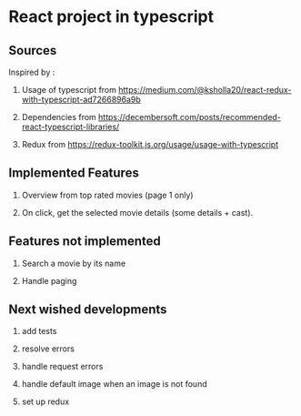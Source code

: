 # React project in typescript

## Sources

Inspired by :

1. Usage of typescript from https://medium.com/@ksholla20/react-redux-with-typescript-ad7266896a9b

2. Dependencies from https://decembersoft.com/posts/recommended-react-typescript-libraries/

3. Redux from https://redux-toolkit.js.org/usage/usage-with-typescript

## Implemented Features 

1. Overview from top rated movies (page 1 only)

2. On click, get the selected movie details (some details + cast).

## Features not implemented

1. Search a movie by its name

2. Handle paging

## Next wished developments

1. add tests

2. resolve errors

3. handle request errors

4. handle default image when an image is not found

5. set up redux
